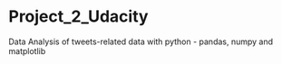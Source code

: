 # Project_2_Udacity
Data Analysis of tweets-related data with python - pandas, numpy and matplotlib
